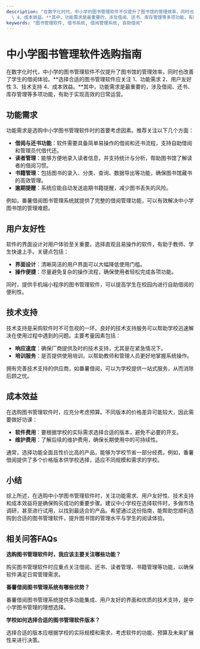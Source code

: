 ```yaml
---
description: "在数字化时代，中小学的图书管理软件不仅提升了图书馆的管理效率，同时也改善了学生的借阅体验。**选择合适的图书管理软件应关注 1、功能需求 2、用户友好性 3、技术支持\
  \ 4、成本效益。**其中，功能需求是最重要的，涉及借阅、还书、库存管理等多项功能，有助于实现高效的日常运营。"
keywords: "图书管理软件, 借书系统, 借阅管理系统, 自助借阅"
---
```

# 中小学图书管理软件选购指南

在数字化时代，中小学的图书管理软件不仅提升了图书馆的管理效率，同时也改善了学生的借阅体验。**选择合适的图书管理软件应关注 1、功能需求 2、用户友好性 3、技术支持 4、成本效益。**其中，功能需求是最重要的，涉及借阅、还书、库存管理等多项功能，有助于实现高效的日常运营。

## 功能需求

功能需求是选购中小学图书管理软件时的首要考虑因素。推荐关注以下几个方面：

- **借阅与还书功能**：软件需要具备简单易操作的借阅和还书流程，支持自助借阅和管理员代借代还。
- **读者管理**：能够方便地录入读者信息，并支持统计与分析，帮助图书馆了解读者的借阅习惯。
- **书籍管理**：包括图书的录入、分类、查询、数据导出等功能，确保图书馆藏书的高效管理。
- **逾期提醒**：系统应能自动发送逾期书籍提醒，减少图书丢失的风险。
  
例如，番薯借阅图书管理系统就提供了完整的借阅管理功能，可以有效解决中小学图书馆的管理难题。

## 用户友好性

软件的界面设计对用户体验至关重要。选择直观且易操作的软件，有助于教师、学生快速上手。关键点包括：

- **界面设计**：清晰简洁的用户界面可以大幅降低使用门槛。
- **操作便捷**：尽量避免复杂的操作流程，确保使用者轻松完成各项功能。

同时，提供手机端小程序的图书管理软件，可以提高学生在校园内进行自助借阅的便利性。

## 技术支持

技术支持是采购软件时不可忽视的一环。良好的技术支持服务可以帮助学校迅速解决在使用过程中遇到的问题。主要考量因素包括：

- **响应速度**：确保厂商提供及时的技术支持，尤其是在紧急情况下。
- **培训服务**：是否提供使用培训，以帮助教师和管理人员更好地掌握系统操作。

拥有完善技术支持的供应商，如番薯借阅，可以为学校提供一站式服务，从而消除后顾之忧。

## 成本效益

在选购图书管理软件时，应充分考虑预算。不同版本的价格差异可能较大，因此需要做好功课：

- **软件费用**：要根据学校的实际需求选择合适的版本，避免不必要的开支。
- **维护费用**：了解后续的维护费用，确保长期使用中的可持续性。

通常，选择功能全面且性价比高的产品，能够为学校节省一部分经费。例如，番薯借阅提供了多个价格版本供学校选择，适应不同规模和需求的学校。

## 小结

综上所述，在选购中小学图书管理软件时，关注功能需求、用户友好性、技术支持和成本效益将是确保购买成功的重要步骤。建议中小学校在选择软件时，多做市场调研，甚至进行试用，以找到最适合的产品。希望通过这份指南，能帮助您顺利选购到合适的图书管理软件，提升图书馆的管理水平与学生的阅读体验。

## 相关问答FAQs

**选购图书管理软件时，我应该主要关注哪些功能？**

购买图书管理软件时应重点关注借阅、还书、读者管理、书籍管理等功能，以确保软件满足日常管理需求。

**番薯借阅图书管理系统有哪些优势？**

番薯借阅图书管理系统提供多功能集成、用户友好的界面和优质的技术支持，是中小学图书管理的理想选择。

**学校如何选择合适的图书管理软件版本？**

选择合适的版本应根据学校的实际规模和需求，考虑软件的功能、预算及未来扩展性来进行决策。
